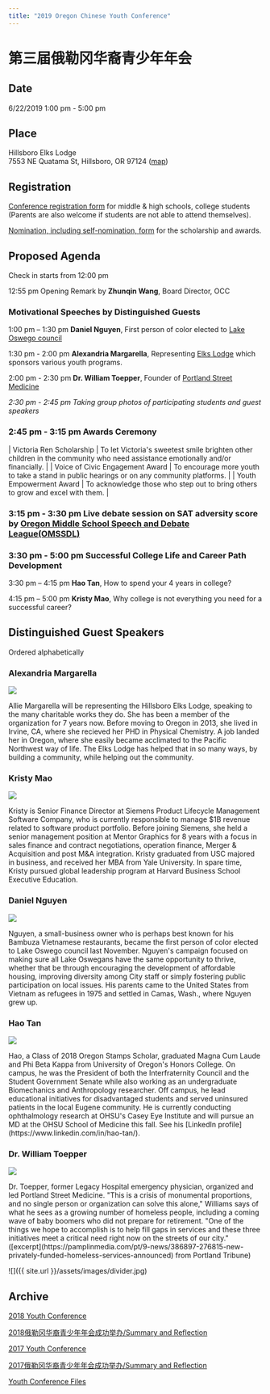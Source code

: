 ```yaml
---
title: "2019 Oregon Chinese Youth Conference"
---
```


# 第三届俄勒冈华裔青少年年会

## Date

6/22/2019 1:00 pm - 5:00 pm

## Place

Hillsboro Elks Lodge<br/>
7553 NE Quatama St, Hillsboro, OR 97124 ([map](https://goo.gl/maps/LZQH9hU3ZxibEyXF8))

## Registration

[Conference registration form](https://docs.google.com/forms/d/e/1FAIpQLSfuSJpvsQTlrPOgs1ASd5-mGaubPm5gvzQHoLPhOa2IA98pSw/viewform?usp=sf_link) for middle & high schools, college students (Parents are also welcome if students are not able to attend themselves).

[Nomination, including self-nomination, form](https://docs.google.com/forms/d/e/1FAIpQLSfQRyJHdDFVPnelnzQpe8xVH2n0A8AsvoNi7VqHrCHFtCS4vg/viewform?c=0&w=1) for the scholarship and awards.

## Proposed Agenda

Check in starts from 12:00 pm

12:55 pm Opening Remark by **Zhunqin Wang**, Board Director, OCC

### Motivational Speeches by Distinguished Guests

1:00 pm – 1:30 pm	**Daniel Nguyen**, First person of color elected to [Lake Oswego council](https://www.ci.oswego.or.us/citycouncil/city-council-contact-information)

1:30 pm - 2:00 pm **Alexandria Margarella**, Representing [Elks Lodge](https://www.elks.org/lodges/home.cfm?LodgeNumber=1862) which sponsors various youth programs.

2:00 pm - 2:30 pm **Dr. William Toepper**, Founder of [Portland Street Medicine](https://www.portlandstreetmedicine.org/)

_2:30 pm - 2:45 pm Taking group photos of participating students and guest speakers_

### 2:45 pm - 3:15 pm Awards Ceremony

| Victoria Ren Scholarship | To let Victoria's sweetest smile brighten other children in the community who need assistance emotionally and/or financially. |
| Voice of Civic Engagement Award | To encourage more youth to take a stand in public hearings or on any community platforms. |
| Youth Empowerment Award | To acknowledge those who step out to bring others to grow and excel with them. |

### 3:15 pm - 3:30 pm Live debate session on SAT adversity score by [Oregon Middle School Speech and Debate League(OMSSDL)](https://omssdl.org/)

### 3:30 pm - 5:00 pm Successful College Life and Career Path Development

3:30 pm – 4:15 pm	**Hao Tan**, How to spend your 4 years in college?

4:15 pm – 5:00 pm	**Kristy Mao**, Why college is not everything you need for a successful career?

## Distinguished Guest Speakers

Ordered alphabetically

### Alexandria Margarella

<p><img src="/assets/images/activities/allie3.jpg"></p>
Allie Margarella will be representing the Hillsboro Elks Lodge, speaking to the many charitable works they do.  She has been a member of the organization for 7 years now.  Before moving to Oregon in 2013, she lived in Irvine, CA, where she recieved her PHD in Physical Chemistry.  A job landed her in Oregon, where she easily became acclimated to the Pacific Northwest way of life.  The Elks Lodge has helped that in so many ways, by building a community, while helping out the community.

### Kristy Mao

<p><img src="/assets/images/activities/kristy2.jpg"></p>
Kristy is Senior Finance Director at Siemens Product Lifecycle Management Software Company, who is currently responsible to manage $1B revenue related to software product portfolio.  Before joining Siemens, she held a senior management position at Mentor Graphics for 8 years with a focus in sales finance and contract negotiations, operation finance, Merger & Acquisition and post M&A integration.  Kristy graduated from USC majored in business, and received her MBA from Yale University.  In spare time, Kristy pursued global leadership program at Harvard Business School Executive Education.

### Daniel Nguyen

<p><img src="/assets/images/activities/daniel2.jpg"></p>
Nguyen, a small-business owner who is perhaps best known for his Bambuza Vietnamese restaurants, became the first person of color elected to Lake Oswego council last November. Nguyen's campaign focused on making sure all Lake Oswegans have the same opportunity to thrive, whether that be through encouraging the development of affordable housing, improving diversity among City staff or simply fostering public participation on local issues. His parents came to the United States from Vietnam as refugees in 1975 and settled in Camas, Wash., where Nguyen grew up.

### Hao Tan
<p><img src="/assets/images/activities/tanhao.jpg"></p>
Hao, a Class of 2018 Oregon Stamps Scholar, graduated Magna Cum Laude and Phi Beta Kappa from University of Oregon's Honors College. On campus, he was the President of both the Interfraternity Council and the Student Government Senate while also working as an undergraduate Biomechanics and Anthropology researcher. Off campus, he lead educational initiatives for disadvantaged students and served uninsured patients in the local Eugene community. He is currently conducting ophthalmology research at OHSU's Casey Eye Institute and will pursue an MD at the OHSU School of Medicine this fall. See his [LinkedIn profile](https://www.linkedin.com/in/hao-tan/).

### Dr. William Toepper
<p><img src="/assets/images/activities/bill.jpg"></p>
Dr. Toepper, former Legacy Hospital emergency physician, organized and led Portland Street Medicine. "This is a crisis of monumental proportions, and no single person or organization can solve this alone," Williams says of what he sees as a growing number of homeless people, including a coming wave of baby boomers who did not prepare for retirement. "One of the things we hope to accomplish is to help fill gaps in services and these three initiatives meet a critical need right now on the streets of our city." ([excerpt](https://pamplinmedia.com/pt/9-news/386897-276815-new-privately-funded-homeless-services-announced) from Portland Tribune)

![]({{ site.url }}/assets/images/divider.jpg)

## Archive

[2018 Youth Conference](http://pdxchinese.org/youthconference/youth_conference_2018/)

[2018俄勒冈华裔青少年年会成功举办/Summary and Reflection](http://pdxchinese.org/youth-conference-2018/)

[2017 Youth Conference](http://pdxchinese.org/youthconference/youth_conference_2017/)

[2017俄勒冈华裔青少年年会成功举办/Summary and Reflection](http://pdxchinese.org/youth-conference-2017/)

[Youth Conference Files](http://pdxchinese.org/resources/benefits_resources/youthconference/)
